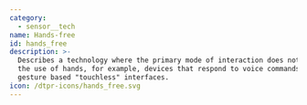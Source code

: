 ```yaml
---
category:
  - sensor__tech
name: Hands-free
id: hands_free
description: >-
  Describes a technology where the primary mode of interaction does not require
  the use of hands, for example, devices that respond to voice commands or
  gesture based "touchless" interfaces.
icon: /dtpr-icons/hands_free.svg
---
```


